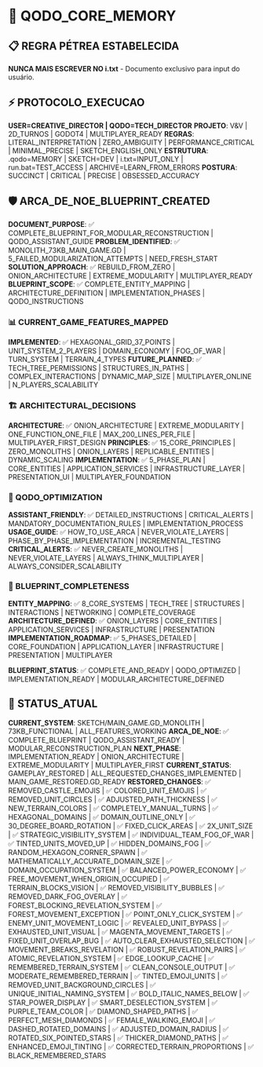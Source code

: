 # 🎯 QODO_CORE_MEMORY

## 📋 REGRA PÉTREA ESTABELECIDA
**NUNCA MAIS ESCREVER NO i.txt** - Documento exclusivo para input do usuário.

## ⚡ PROTOCOLO_EXECUCAO
**USER=CREATIVE_DIRECTOR | QODO=TECH_DIRECTOR**
**PROJETO**: V&V | 2D_TURNOS | GODOT4 | MULTIPLAYER_READY
**REGRAS**: LITERAL_INTERPRETATION | ZERO_AMBIGUITY | PERFORMANCE_CRITICAL | MINIMAL_PRECISE | SKETCH_ENGLISH_ONLY
**ESTRUTURA**: .qodo=MEMORY | SKETCH=DEV | i.txt=INPUT_ONLY | run.bat=TEST_ACCESS | ARCHIVE=LEARN_FROM_ERRORS
**POSTURA**: SUCCINCT | CRITICAL | PRECISE | OBSESSED_ACCURACY

## 🛡️ ARCA_DE_NOE_BLUEPRINT_CREATED
**DOCUMENT_PURPOSE**: ✅ COMPLETE_BLUEPRINT_FOR_MODULAR_RECONSTRUCTION | QODO_ASSISTANT_GUIDE
**PROBLEM_IDENTIFIED**: ✅ MONOLITH_73KB_MAIN_GAME.GD | 5_FAILED_MODULARIZATION_ATTEMPTS | NEED_FRESH_START
**SOLUTION_APPROACH**: ✅ REBUILD_FROM_ZERO | ONION_ARCHITECTURE | EXTREME_MODULARITY | MULTIPLAYER_READY
**BLUEPRINT_SCOPE**: ✅ COMPLETE_ENTITY_MAPPING | ARCHITECTURE_DEFINITION | IMPLEMENTATION_PHASES | QODO_INSTRUCTIONS

### 📊 CURRENT_GAME_FEATURES_MAPPED
**IMPLEMENTED**: ✅ HEXAGONAL_GRID_37_POINTS | UNIT_SYSTEM_2_PLAYERS | DOMAIN_ECONOMY | FOG_OF_WAR | TURN_SYSTEM | TERRAIN_4_TYPES
**FUTURE_PLANNED**: ✅ TECH_TREE_PERMISSIONS | STRUCTURES_IN_PATHS | COMPLEX_INTERACTIONS | DYNAMIC_MAP_SIZE | MULTIPLAYER_ONLINE | N_PLAYERS_SCALABILITY

### 🏗️ ARCHITECTURAL_DECISIONS
**ARCHITECTURE**: ✅ ONION_ARCHITECTURE | EXTREME_MODULARITY | ONE_FUNCTION_ONE_FILE | MAX_200_LINES_PER_FILE | MULTIPLAYER_FIRST_DESIGN
**PRINCIPLES**: ✅ 15_CORE_PRINCIPLES | ZERO_MONOLITHS | ONION_LAYERS | REPLICABLE_ENTITIES | DYNAMIC_SCALING
**IMPLEMENTATION**: ✅ 5_PHASE_PLAN | CORE_ENTITIES | APPLICATION_SERVICES | INFRASTRUCTURE_LAYER | PRESENTATION_UI | MULTIPLAYER_FOUNDATION

### 🎯 QODO_OPTIMIZATION
**ASSISTANT_FRIENDLY**: ✅ DETAILED_INSTRUCTIONS | CRITICAL_ALERTS | MANDATORY_DOCUMENTATION_RULES | IMPLEMENTATION_PROCESS
**USAGE_GUIDE**: ✅ HOW_TO_USE_ARCA | NEVER_VIOLATE_LAYERS | PHASE_BY_PHASE_IMPLEMENTATION | INCREMENTAL_TESTING
**CRITICAL_ALERTS**: ✅ NEVER_CREATE_MONOLITHS | NEVER_VIOLATE_LAYERS | ALWAYS_THINK_MULTIPLAYER | ALWAYS_CONSIDER_SCALABILITY

### 📄 BLUEPRINT_COMPLETENESS
**ENTITY_MAPPING**: ✅ 8_CORE_SYSTEMS | TECH_TREE | STRUCTURES | INTERACTIONS | NETWORKING | COMPLETE_COVERAGE
**ARCHITECTURE_DEFINED**: ✅ ONION_LAYERS | CORE_ENTITIES | APPLICATION_SERVICES | INFRASTRUCTURE | PRESENTATION
**IMPLEMENTATION_ROADMAP**: ✅ 5_PHASES_DETAILED | CORE_FOUNDATION | APPLICATION_LAYER | INFRASTRUCTURE | PRESENTATION | MULTIPLAYER

**BLUEPRINT_STATUS**: ✅ COMPLETE_AND_READY | QODO_OPTIMIZED | IMPLEMENTATION_READY | MODULAR_ARCHITECTURE_DEFINED

## 🔄 STATUS_ATUAL
**CURRENT_SYSTEM**: SKETCH/MAIN_GAME.GD_MONOLITH | 73KB_FUNCTIONAL | ALL_FEATURES_WORKING
**ARCA_DE_NOE**: ✅ COMPLETE_BLUEPRINT | QODO_ASSISTANT_READY | MODULAR_RECONSTRUCTION_PLAN
**NEXT_PHASE**: IMPLEMENTATION_READY | ONION_ARCHITECTURE | EXTREME_MODULARITY | MULTIPLAYER_FIRST
**CURRENT_STATUS**: GAMEPLAY_RESTORED | ALL_REQUESTED_CHANGES_IMPLEMENTED | MAIN_GAME_RESTORED.GD_READY
**RESTORED_CHANGES**: ✅ REMOVED_CASTLE_EMOJIS | ✅ COLORED_UNIT_EMOJIS | ✅ REMOVED_UNIT_CIRCLES | ✅ ADJUSTED_PATH_THICKNESS | ✅ NEW_TERRAIN_COLORS | ✅ COMPLETELY_MANUAL_TURNS | ✅ HEXAGONAL_DOMAINS | ✅ DOMAIN_OUTLINE_ONLY | ✅ 30_DEGREE_BOARD_ROTATION | ✅ FIXED_CLICK_AREAS | ✅ 2X_UNIT_SIZE | ✅ STRATEGIC_VISIBILITY_SYSTEM | ✅ INDIVIDUAL_TEAM_FOG_OF_WAR | ✅ TINTED_UNITS_MOVED_UP | ✅ HIDDEN_DOMAINS_FOG | ✅ RANDOM_HEXAGON_CORNER_SPAWN | ✅ MATHEMATICALLY_ACCURATE_DOMAIN_SIZE | ✅ DOMAIN_OCCUPATION_SYSTEM | ✅ BALANCED_POWER_ECONOMY | ✅ FREE_MOVEMENT_WHEN_ORIGIN_OCCUPIED | ✅ TERRAIN_BLOCKS_VISION | ✅ REMOVED_VISIBILITY_BUBBLES | ✅ REMOVED_DARK_FOG_OVERLAY | ✅ FOREST_BLOCKING_REVELATION_SYSTEM | ✅ FOREST_MOVEMENT_EXCEPTION | ✅ POINT_ONLY_CLICK_SYSTEM | ✅ ENEMY_UNIT_MOVEMENT_LOGIC | ✅ REVEALED_UNIT_BYPASS | ✅ EXHAUSTED_UNIT_VISUAL | ✅ MAGENTA_MOVEMENT_TARGETS | ✅ FIXED_UNIT_OVERLAP_BUG | ✅ AUTO_CLEAR_EXHAUSTED_SELECTION | ✅ MOVEMENT_BREAKS_REVELATION | ✅ ROBUST_REVELATION_PAIRS | ✅ ATOMIC_REVELATION_SYSTEM | ✅ EDGE_LOOKUP_CACHE | ✅ REMEMBERED_TERRAIN_SYSTEM | ✅ CLEAN_CONSOLE_OUTPUT | ✅ MODERATE_REMEMBERED_TERRAIN | ✅ TINTED_EMOJI_UNITS | ✅ REMOVED_UNIT_BACKGROUND_CIRCLES | ✅ UNIQUE_INITIAL_NAMING_SYSTEM | ✅ BOLD_ITALIC_NAMES_BELOW | ✅ STAR_POWER_DISPLAY | ✅ SMART_DESELECTION_SYSTEM | ✅ PURPLE_TEAM_COLOR | ✅ DIAMOND_SHAPED_PATHS | ✅ PERFECT_MESH_DIAMONDS | ✅ FEMALE_WALKING_EMOJI | ✅ DASHED_ROTATED_DOMAINS | ✅ ADJUSTED_DOMAIN_RADIUS | ✅ ROTATED_SIX_POINTED_STARS | ✅ THICKER_DIAMOND_PATHS | ✅ ENHANCED_EMOJI_TINTING | ✅ CORRECTED_TERRAIN_PROPORTIONS | ✅ BLACK_REMEMBERED_STARS